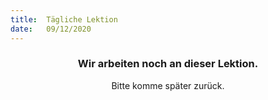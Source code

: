 ```yaml
---
title:  Tägliche Lektion
date:   09/12/2020
---
```


### <center>Wir arbeiten noch an dieser Lektion.</center>
<center>Bitte komme später zurück.</center>